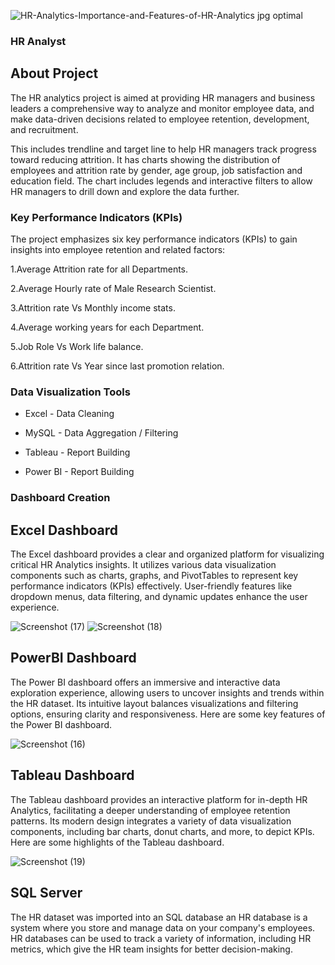 ![HR-Analytics-Importance-and-Features-of-HR-Analytics jpg optimal](https://github.com/Pratiksha7887/HR_Analyst/assets/157275594/7ced4c32-bb06-4a46-8de4-e1639bb52afd)

### HR Analyst

## About Project

The HR analytics project is aimed at providing HR managers and business leaders a comprehensive way to analyze and monitor employee data, and make data-driven decisions related to employee retention, development, and recruitment.

This includes trendline and target line to help HR managers track progress toward reducing attrition. It has charts showing the distribution of employees and attrition rate by gender, age group, job satisfaction and education field. The chart includes legends and interactive filters to allow HR managers to drill down and explore the data further.

### Key Performance Indicators (KPIs)

The project emphasizes six key performance indicators (KPIs) to gain insights into employee retention and related factors:

1.Average Attrition rate for all Departments.

2.Average Hourly rate of Male Research Scientist.

3.Attrition rate Vs Monthly income stats.

4.Average working years for each Department.

5.Job Role Vs Work life balance.

6.Attrition rate Vs Year since last promotion relation.

### Data Visualization Tools

* Excel - Data Cleaning
  
* MySQL - Data Aggregation / Filtering
  
* Tableau - Report Building
  
* Power BI - Report Building

### Dashboard Creation

## Excel Dashboard

The Excel dashboard provides a clear and organized platform for visualizing critical HR Analytics insights. It utilizes various data visualization components such as charts, graphs, and PivotTables to represent key performance indicators (KPIs) effectively. User-friendly features like dropdown menus, data filtering, and dynamic updates enhance the user experience.

![Screenshot (17)](https://github.com/Pratiksha7887/HR_Analyst/assets/157275594/21dd42c7-d1ad-47d1-8bcc-91af559ed11f)
![Screenshot (18)](https://github.com/Pratiksha7887/HR_Analyst/assets/157275594/cda02761-b049-49db-a6f3-073e18796395)


## PowerBI Dashboard

The Power BI dashboard offers an immersive and interactive data exploration experience, allowing users to uncover insights and trends within the HR dataset. Its intuitive layout balances visualizations and filtering options, ensuring clarity and responsiveness. Here are some key features of the Power BI dashboard.

![Screenshot (16)](https://github.com/Pratiksha7887/HR_Analyst/assets/157275594/59c37773-46d6-404b-baa7-3e4aea1920e6)


## Tableau Dashboard

The Tableau dashboard provides an interactive platform for in-depth HR Analytics, facilitating a deeper understanding of employee retention patterns. Its modern design integrates a variety of data visualization components, including bar charts, donut charts, and more, to depict KPIs. Here are some highlights of the Tableau dashboard.

![Screenshot (19)](https://github.com/Pratiksha7887/HR_Analyst/assets/157275594/5765b82a-d49c-440d-8180-76527387a846)


## SQL Server

The HR dataset was imported into an SQL database an HR database is a system where you store and manage data on your company's employees. HR databases can be used to track a variety of information, including HR metrics, which give the HR team insights for better decision-making.


